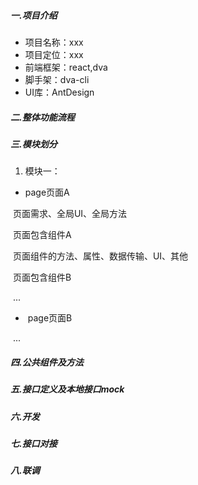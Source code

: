##### 一.项目介绍

- 项目名称：xxx
- 项目定位：xxx
- 前端框架：react,dva
- 脚手架：dva-cli
- UI库：AntDesign

##### 二.整体功能流程

##### 三.模块划分

1. 模块一：


- page页面A


​				页面需求、全局UI、全局方法

​				页面包含组件A

​					页面组件的方法、属性、数据传输、UI、其他	

​				页面包含组件B

​				...

- ​ page页面B				


​		...



##### 四.公共组件及方法

##### 五.接口定义及本地接口mock

##### 六.开发

##### 七.接口对接

##### 八.联调







##### 

